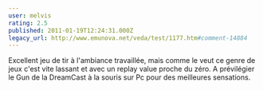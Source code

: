 ```yaml
---
user: melvis
rating: 2.5
published: 2011-01-19T12:24:31.000Z
legacy_url: http://www.emunova.net/veda/test/1177.htm#comment-14884
---
```

Excellent jeu de tir à l'ambiance travaillée, mais comme le veut ce genre de jeux c'est vite lassant et avec un replay value proche du zéro. A prévilégier le Gun de la DreamCast à la souris sur Pc pour des meilleures sensations.